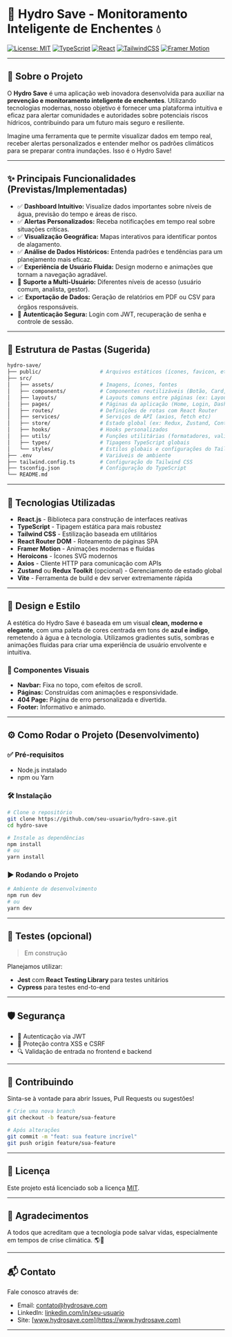 # 🌊 Hydro Save - Monitoramento Inteligente de Enchentes 💧

[![License: MIT](https://img.shields.io/badge/License-MIT-yellow.svg)](https://opensource.org/licenses/MIT)
[![TypeScript](https://img.shields.io/badge/TypeScript-007ACC?style=flat&logo=typescript&logoColor=white)](https://www.typescriptlang.org/)
[![React](https://img.shields.io/badge/React-61DAFB?style=flat&logo=react&logoColor=black)](https://react.dev/)
[![TailwindCSS](https://img.shields.io/badge/Tailwind_CSS-06B6D4?style=flat&logo=tailwindcss&logoColor=white)](https://tailwindcss.com/)
[![Framer Motion](https://img.shields.io/badge/Framer_Motion-0055FF?style=flat&logo=framer&logoColor=white)](https://www.framer.com/motion/)

---

## 🎯 Sobre o Projeto

O **Hydro Save** é uma aplicação web inovadora desenvolvida para auxiliar na **prevenção e monitoramento inteligente de enchentes**. Utilizando tecnologias modernas, nosso objetivo é fornecer uma plataforma intuitiva e eficaz para alertar comunidades e autoridades sobre potenciais riscos hídricos, contribuindo para um futuro mais seguro e resiliente.

Imagine uma ferramenta que te permite visualizar dados em tempo real, receber alertas personalizados e entender melhor os padrões climáticos para se preparar contra inundações. Isso é o Hydro Save!

---

## ✨ Principais Funcionalidades (Previstas/Implementadas)

- ✅ **Dashboard Intuitivo:** Visualize dados importantes sobre níveis de água, previsão do tempo e áreas de risco.
- ✅ **Alertas Personalizados:** Receba notificações em tempo real sobre situações críticas.
- ✅ **Visualização Geográfica:** Mapas interativos para identificar pontos de alagamento.
- ✅ **Análise de Dados Históricos:** Entenda padrões e tendências para um planejamento mais eficaz.
- ✅ **Experiência de Usuário Fluida:** Design moderno e animações que tornam a navegação agradável.
- 🧪 **Suporte a Multi-Usuário:** Diferentes níveis de acesso (usuário comum, analista, gestor).
- 📈 **Exportação de Dados:** Geração de relatórios em PDF ou CSV para órgãos responsáveis.
- 🔐 **Autenticação Segura:** Login com JWT, recuperação de senha e controle de sessão.

---

## 📁 Estrutura de Pastas (Sugerida)

```bash
hydro-save/
├── public/                   # Arquivos estáticos (ícones, favicon, etc)
├── src/
│   ├── assets/               # Imagens, ícones, fontes
│   ├── components/           # Componentes reutilizáveis (Botão, Card, etc.)
│   ├── layouts/              # Layouts comuns entre páginas (ex: LayoutPúblico, LayoutAdmin)
│   ├── pages/                # Páginas da aplicação (Home, Login, Dashboard, etc.)
│   ├── routes/               # Definições de rotas com React Router
│   ├── services/             # Serviços de API (axios, fetch etc)
│   ├── store/                # Estado global (ex: Redux, Zustand, Context API)
│   ├── hooks/                # Hooks personalizados
│   ├── utils/                # Funções utilitárias (formatadores, validadores)
│   ├── types/                # Tipagens TypeScript globais
│   └── styles/               # Estilos globais e configurações do Tailwind
├── .env                      # Variáveis de ambiente
├── tailwind.config.ts        # Configuração do Tailwind CSS
├── tsconfig.json             # Configuração do TypeScript
└── README.md
```

---

## 🚀 Tecnologias Utilizadas

- **React.js** - Biblioteca para construção de interfaces reativas
- **TypeScript** - Tipagem estática para mais robustez
- **Tailwind CSS** - Estilização baseada em utilitários
- **React Router DOM** - Roteamento de páginas SPA
- **Framer Motion** - Animações modernas e fluidas
- **Heroicons** - Ícones SVG modernos
- **Axios** - Cliente HTTP para comunicação com APIs
- **Zustand** ou **Redux Toolkit** (opcional) - Gerenciamento de estado global
- **Vite** - Ferramenta de build e dev server extremamente rápida

---

## 🎨 Design e Estilo

A estética do Hydro Save é baseada em um visual **clean, moderno e elegante**, com uma paleta de cores centrada em tons de **azul e índigo**, remetendo à água e à tecnologia. Utilizamos gradientes sutis, sombras e animações fluidas para criar uma experiência de usuário envolvente e intuitiva.

### 🧩 Componentes Visuais

- **Navbar:** Fixa no topo, com efeitos de scroll.
- **Páginas:** Construídas com animações e responsividade.
- **404 Page:** Página de erro personalizada e divertida.
- **Footer:** Informativo e animado.

---

## ⚙️ Como Rodar o Projeto (Desenvolvimento)

### ✅ Pré-requisitos

- Node.js instalado
- npm ou Yarn

### 🛠 Instalação

```bash
# Clone o repositório
git clone https://github.com/seu-usuario/hydro-save.git
cd hydro-save

# Instale as dependências
npm install
# ou
yarn install
```

### ▶️ Rodando o Projeto

```bash
# Ambiente de desenvolvimento
npm run dev
# ou
yarn dev
```

---

## 🧪 Testes (opcional)

> Em construção

Planejamos utilizar:

- **Jest** com **React Testing Library** para testes unitários
- **Cypress** para testes end-to-end

---

## 🛡️ Segurança

- 🔐 Autenticação via JWT
- 🧼 Proteção contra XSS e CSRF
- 🔍 Validação de entrada no frontend e backend

---

## 📌 Contribuindo

Sinta-se à vontade para abrir Issues, Pull Requests ou sugestões!

```bash
# Crie uma nova branch
git checkout -b feature/sua-feature

# Após alterações
git commit -m "feat: sua feature incrível"
git push origin feature/sua-feature
```

---

## 📄 Licença

Este projeto está licenciado sob a licença [MIT](https://opensource.org/licenses/MIT).

---

## 🤝 Agradecimentos

A todos que acreditam que a tecnologia pode salvar vidas, especialmente em tempos de crise climática. 🌎💙

---

## 📬 Contato

Fale conosco através de:

- Email: contato@hydrosave.com
- LinkedIn: [linkedin.com/in/seu-usuario](https://linkedin.com/in/seu-usuario)
- Site: [www.hydrosave.com](https://www.hydrosave.com)

---
